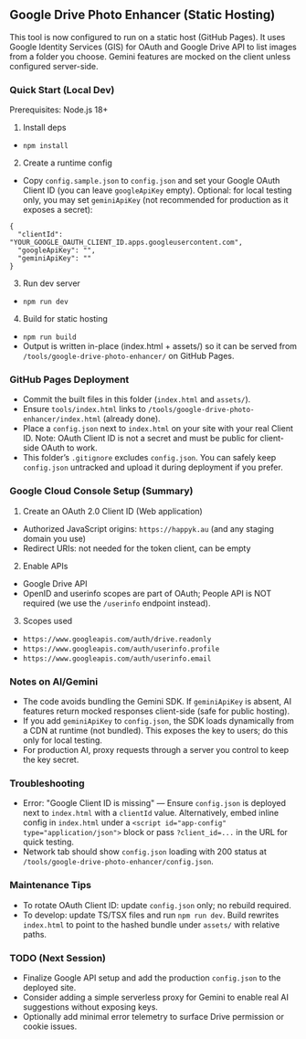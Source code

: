 ## Google Drive Photo Enhancer (Static Hosting)

This tool is now configured to run on a static host (GitHub Pages). It uses Google Identity Services (GIS) for OAuth and Google Drive API to list images from a folder you choose. Gemini features are mocked on the client unless configured server-side.

### Quick Start (Local Dev)

Prerequisites: Node.js 18+

1) Install deps
- `npm install`

2) Create a runtime config
- Copy `config.sample.json` to `config.json` and set your Google OAuth Client ID (you can leave `googleApiKey` empty). Optional: for local testing only, you may set `geminiApiKey` (not recommended for production as it exposes a secret):
```
{
  "clientId": "YOUR_GOOGLE_OAUTH_CLIENT_ID.apps.googleusercontent.com",
  "googleApiKey": "",
  "geminiApiKey": ""
}
```

3) Run dev server
- `npm run dev`

4) Build for static hosting
- `npm run build`
- Output is written in-place (index.html + assets/) so it can be served from `/tools/google-drive-photo-enhancer/` on GitHub Pages.

### GitHub Pages Deployment

- Commit the built files in this folder (`index.html` and `assets/`).
- Ensure `tools/index.html` links to `/tools/google-drive-photo-enhancer/index.html` (already done).
- Place a `config.json` next to `index.html` on your site with your real Client ID. Note: OAuth Client ID is not a secret and must be public for client-side OAuth to work.
- This folder’s `.gitignore` excludes `config.json`. You can safely keep `config.json` untracked and upload it during deployment if you prefer.

### Google Cloud Console Setup (Summary)

1) Create an OAuth 2.0 Client ID (Web application)
- Authorized JavaScript origins: `https://happyk.au` (and any staging domain you use)
- Redirect URIs: not needed for the token client, can be empty

2) Enable APIs
- Google Drive API
- OpenID and userinfo scopes are part of OAuth; People API is NOT required (we use the `/userinfo` endpoint instead).

3) Scopes used
- `https://www.googleapis.com/auth/drive.readonly`
- `https://www.googleapis.com/auth/userinfo.profile`
- `https://www.googleapis.com/auth/userinfo.email`

### Notes on AI/Gemini

- The code avoids bundling the Gemini SDK. If `geminiApiKey` is absent, AI features return mocked responses client-side (safe for public hosting).
- If you add `geminiApiKey` to `config.json`, the SDK loads dynamically from a CDN at runtime (not bundled). This exposes the key to users; do this only for local testing.
- For production AI, proxy requests through a server you control to keep the key secret.

### Troubleshooting

- Error: "Google Client ID is missing" — Ensure `config.json` is deployed next to `index.html` with a `clientId` value. Alternatively, embed inline config in `index.html` under a `<script id="app-config" type="application/json">` block or pass `?client_id=...` in the URL for quick testing.
- Network tab should show `config.json` loading with 200 status at `/tools/google-drive-photo-enhancer/config.json`.

### Maintenance Tips

- To rotate OAuth Client ID: update `config.json` only; no rebuild required.
- To develop: update TS/TSX files and run `npm run dev`. Build rewrites `index.html` to point to the hashed bundle under `assets/` with relative paths.

### TODO (Next Session)

- Finalize Google API setup and add the production `config.json` to the deployed site.
- Consider adding a simple serverless proxy for Gemini to enable real AI suggestions without exposing keys.
- Optionally add minimal error telemetry to surface Drive permission or cookie issues.
